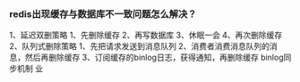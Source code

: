 ### redis出现缓存与数据库不一致问题怎么解决？
1、延迟双删策略
   1、先删除缓存
   2、再写数据库
   3、休眠一会
   4、再次删除缓存
2、队列式删除策略
    1、先把请求发送到消息队列
    2、消费者消费消息队列的消息，然后再删除缓存
3、订阅缓存的binlog日志，获得通知，再删除缓存
binlog同步机制
业


